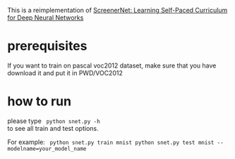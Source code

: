 This is a reimplementation of [ScreenerNet: Learning Self-Paced Curriculum for Deep Neural Networks](https://arxiv.org/abs/1801.00904)

# prerequisites
If you want to train on pascal voc2012 dataset, make sure that you have download it and put it in PWD/VOC2012

# how to run
please type
` 
python snet.py -h 
`  
to see all train and test options.

For example:
` 
python snet.py train mnist
python snet.py test mnist --modelname=your_model_name 
`
